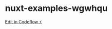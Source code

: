 # nuxt-examples-wgwhqu

[Edit in Codeflow ⚡️](https://stackblitz.com/~/github.com/divine/nuxt-examples-wgwhqu)